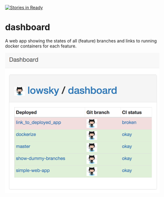 [![Stories in Ready](https://badge.waffle.io/lowsky/dashboard.png?label=ready&title=Ready)](https://waffle.io/lowsky/dashboard)
# dashboard
A web app showing the states of all (feature) branches and links to running docker containers for each feature.

![Preview image](DashboardDemo.png "Dashboard preview picture")
